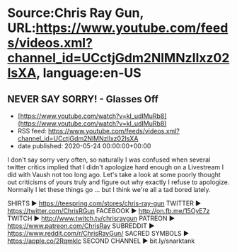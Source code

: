 # Source:Chris Ray Gun, URL:https://www.youtube.com/feeds/videos.xml?channel_id=UCctjGdm2NlMNzIlxz02IsXA, language:en-US

## NEVER SAY SORRY! - Glasses Off
 - [https://www.youtube.com/watch?v=kI_udIMuRb8](https://www.youtube.com/watch?v=kI_udIMuRb8)
 - RSS feed: https://www.youtube.com/feeds/videos.xml?channel_id=UCctjGdm2NlMNzIlxz02IsXA
 - date published: 2020-05-24 00:00:00+00:00

I don't say sorry very often, so naturally I was confused when several twitter critics implied that I didn't apologize hard enough on a Livestream I did with Vaush not too long ago. Let's take a look at some poorly thought out criticisms of yours truly and figure out why exactly I refuse to apologize. Normally I let these things go ... but I think we're all a tad bored lately.

SHIRTS ► https://teespring.com/stores/chris-ray-gun
TWITTER ► https://twitter.com/ChrisRGun
FACEBOOK ► http://on.fb.me/15OyE7z
TWITCH ► http://www.twitch.tv/chrisraygun
PATREON ► https://www.patreon.com/ChrisRay
SUBREDDIT ► https://www.reddit.com/r/ChrisRayGun/
SACRED SYMBOLS  ► https://apple.co/2Rqmklc
SECOND CHANNEL ► bit.ly/snarktank

